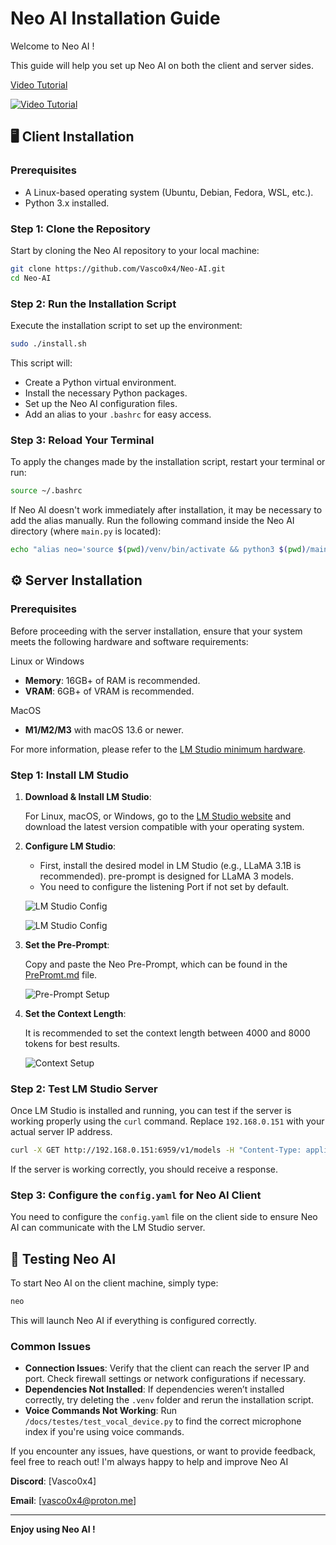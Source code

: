 
#  Neo AI Installation Guide

Welcome to Neo AI ! 

This guide will help you set up Neo AI on both the client and server sides. 



[Video Tutorial](https://youtu.be/on4Cq4G7Uqs)

[![Video Tutorial](https://img.youtube.com/vi/on4Cq4G7Uqs/0.jpg)](https://youtu.be/on4Cq4G7Uqs)


## 🖥️ Client Installation

### Prerequisites

- A Linux-based operating system (Ubuntu, Debian, Fedora, WSL, etc.).
- Python 3.x installed.

### Step 1: Clone the Repository

Start by cloning the Neo AI repository to your local machine:

```bash
git clone https://github.com/Vasco0x4/Neo-AI.git
cd Neo-AI
```

### Step 2: Run the Installation Script

Execute the installation script to set up the environment:

```bash
sudo ./install.sh
```

This script will:

- Create a Python virtual environment.
- Install the necessary Python packages.
- Set up the Neo AI configuration files.
- Add an alias to your `.bashrc` for easy access.

### Step 3: Reload Your Terminal

To apply the changes made by the installation script, restart your terminal or run:

```bash
source ~/.bashrc
```

If Neo AI doesn't work immediately after installation, it may be necessary to add the alias manually. Run the following command inside the Neo AI directory (where `main.py` is located):

```bash
echo "alias neo='source $(pwd)/venv/bin/activate && python3 $(pwd)/main.py'" >> ~/.bashrc
```

## ⚙️ Server Installation

### Prerequisites

Before proceeding with the server installation, ensure that your system meets the following hardware and software requirements:

Linux or Windows
- **Memory**: 16GB+ of RAM is recommended.
- **VRAM**: 6GB+ of VRAM is recommended.  

MacOS

- **M1/M2/M3** with macOS 13.6 or newer.
  

For more information, please refer to the [LM Studio minimum hardware](https://lmstudio.ai/#what-are-the-minimum-hardware-/-software-requirements?).
  
### Step 1: Install LM Studio

1. **Download & Install LM Studio**:

   For Linux, macOS, or Windows, go to the [LM Studio website](https://lmstudio.ai/) and download the latest version compatible with your operating system.

2. **Configure LM Studio**:

   - First, install the desired model in LM Studio (e.g., LLaMA 3.1B is recommended). pre-prompt is designed for LLaMA 3 models.
   - You need to configure the listening Port if not set by default.
   
   ![LM Studio Config](https://github.com/user-attachments/assets/183fa926-a972-4669-93e6-0d5518556455)

   ![LM Studio Config](https://github.com/user-attachments/assets/2417462d-dd2f-4872-a98a-43fbe8d02974)

3. **Set the Pre-Prompt**:

   Copy and paste the Neo Pre-Prompt, which can be found in the [PrePromt.md](../config/PrePromt.md) file.

   ![Pre-Prompt Setup](https://github.com/user-attachments/assets/f7ec4ae0-f1e7-4d73-8e72-1e28463139cf)

4. **Set the Context Length**:

   It is recommended to set the context length between 4000 and 8000 tokens for best results.

   ![Context Setup](https://github.com/user-attachments/assets/ed0f0f13-5f33-4186-a53b-673c7f2c597a)

### Step 2: Test LM Studio Server

Once LM Studio is installed and running, you can test if the server is working properly using the `curl` command. Replace `192.168.0.151` with your actual server IP address.

```bash
curl -X GET http://192.168.0.151:6959/v1/models -H "Content-Type: application/json"
```

If the server is working correctly, you should receive a response.


### Step 3: Configure the `config.yaml` for Neo AI Client

You need to configure the `config.yaml` file on the client side to ensure Neo AI can communicate with the LM Studio server. 

## 🧪 Testing Neo AI

To start Neo AI on the client machine, simply type:

```bash
neo
```

This will launch Neo AI if everything is configured correctly.

### Common Issues

- **Connection Issues**: Verify that the client can reach the server IP and port. Check firewall settings or network configurations if necessary.
- **Dependencies Not Installed**: If dependencies weren’t installed correctly, try deleting the `.venv` folder and rerun the installation script.
- **Voice Commands Not Working**: Run `/docs/testes/test_vocal_device.py` to find the correct microphone index if you're using voice commands.


If you encounter any issues, have questions, or want to provide feedback, feel free to reach out! I'm always happy to help and improve Neo AI

**Discord**: [Vasco0x4]

**Email**: [vasco0x4@proton.me]

---

**Enjoy using Neo AI !**
